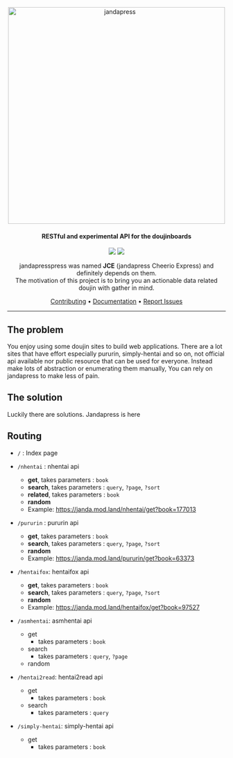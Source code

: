 <div align="center">
<a href="https://janda.mod.land"><img width="500" src="https://cdn.discordapp.com/attachments/952117487166705747/986185787894812672/tomoe-janda.png" alt="jandapress"></a>

<h4 align="center">RESTful and experimental API for the doujinboards</h4>
<p align="center">
	<a href="https://github.com/sinkaroid/jandapress/actions/workflows/status.yml"><img src="https://github.com/sinkaroid/jandapress/actions/workflows/status.yml/badge.svg"></a>
	<a href="https://codeclimate.com/github/sinkaroid/jandapress/maintainability"><img src="https://api.codeclimate.com/v1/badges/829b8fe63ab78a425f0b/maintainability" /></a>
</p>

jandapresspress was named **JCE** (jandapress Cheerio Express) and definitely depends on them.  
The motivation of this project is to bring you an actionable data related doujin with gather in mind.

<a href="https://github.com/sinkaroid/jandapress/blob/master/CONTRIBUTING.md">Contributing</a> •
<a href="https://github.com/sinkaroid/jandapress/blob/master/README.md#routing">Documentation</a> •
<a href="https://github.com/sinkaroid/jandapress/issues/new/choose">Report Issues</a>
</div>

---

## The problem
You enjoy using some doujin sites to build web applications. There are a lot sites that have effort especially pururin, simply-hentai and so on, not official api available nor public resource that can be used for everyone. Instead make lots of abstraction or enumerating them manually, You can rely on jandapress to make less of pain.

## The solution
Luckily there are solutions. Jandapress is here

## Routing

- `/` : Index page
- `/nhentai` : nhentai api
  - **get**, takes parameters : `book`
  - **search**, takes parameters : `query`, `?page`, `?sort`
  - **related**, takes parameters : `book`
  - **random**
  - Example: https://janda.mod.land/nhentai/get?book=177013

- `/pururin` : pururin api
  - **get**, takes parameters : `book`
  - **search**, takes parameters : `query`, `?page`, `?sort`
  - **random**
  - Example: https://janda.mod.land/pururin/get?book=63373

- `/hentaifox`: hentaifox api
  - **get**, takes parameters : `book`
  - **search**, takes parameters : `query`, `?page`, `?sort`
  - **random**
  - Example: https://janda.mod.land/hentaifox/get?book=97527

- `/asmhentai`: asmhentai api
  - get
	- takes parameters : `book`
  - search
    - takes parameters : `query`, `?page`
  - random

- `/hentai2read`: hentai2read api
  - get
	- takes parameters : `book`
  - search
    - takes parameters : `query`

- `/simply-hentai`: simply-hentai api
  - get
    - takes parameters : `book`